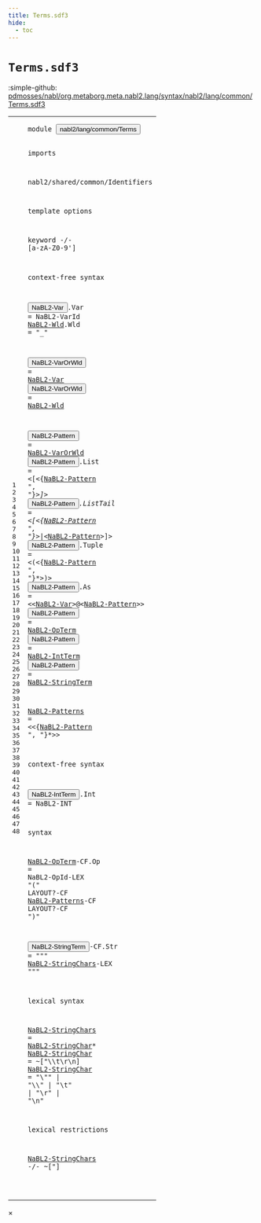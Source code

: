 ```yaml
---
title: Terms.sdf3
hide:
  - toc
---
```


# `Terms.sdf3`

:simple-github: [pdmosses/nabl/org.metaborg.meta.nabl2.lang/syntax/nabl2/lang/common/Terms.sdf3]

[pdmosses/nabl/org.metaborg.meta.nabl2.lang/syntax/nabl2/lang/common/Terms.sdf3]: https://github.com/pdmosses/nabl/blob/master/org.metaborg.meta.nabl2.lang/syntax/nabl2/lang/common/Terms.sdf3 "The source file on GitHub"

<div class="sdf3"><table class="highlighttable"><tbody><tr><td class="linenos"><div class="linenodiv"><pre><span></span>1
2
3
4
5
6
7
8
9
10
11
12
13
14
15
16
17
18
19
20
21
22
23
24
25
26
27
28
29
30
31
32
33
34
35
36
37
38
39
40
41
42
43
44
45
46
47
48
</pre></div></td>
<td class="code"><pre><code><span class="keyword">module</span> <button class="modal-open" id="nabl2/lang/common/Terms_1_8" title="Multi-file references" data-urls="../CTerms.sdf3/#nabl2/lang/common/Terms_10_3 line 10; ../Injections.sdf3/#nabl2/lang/common/Terms_11_3 line 11; ../Main.sdf3/#nabl2/lang/common/Terms_9_3 line 9; ../Messages.sdf3/#nabl2/lang/common/Terms_6_3 line 6; ../../rules/CGen.sdf3/#nabl2/lang/common/Terms_11_3 line 11">nabl2/lang/common/Terms</button>

<span class="keyword">imports</span>

  <span title="External reference">nabl2/shared/common/Identifiers</span>

<span class="keyword">template options</span>

  <span class="keyword">keyword</span> -/- [<span class="cons_Regular">a</span>-<span class="cons_Regular">z</span><span class="cons_Regular">A</span>-<span class="cons_Regular">Z</span><span class="cons_Regular">0</span>-<span class="cons_Regular">9</span>\']

<span class="keyword">context-free syntax</span>

  <button class="modal-open" id="NaBL2-Var_13_3" title="Multi-file references" data-urls="#NaBL2-Var_16_21 line 16, 23; ../Injections.sdf3/#NaBL2-Var_22_55 line 22, 25, 41; ../../rules/CGen.sdf3/#NaBL2-Var_38_61 line 38">NaBL2-Var</button>.<span class="cons_Constructor"><span id="Var_13_13" title="Not referenced">Var</span></span>   = <span title="External reference">NaBL2-VarId</span>
  <a href="#NaBL2-Wld_17_21" id="NaBL2-Wld_14_3" title="Referenced at line 17">NaBL2-Wld</a>.<span class="cons_Constructor"><span id="Wld_14_13" title="Not referenced">Wld</span></span>   = <span class="cons_Lit">"_"</span>

  <button class="modal-open" id="NaBL2-VarOrWld_16_3" title="Multi-file references" data-urls="#NaBL2-VarOrWld_19_28 line 19; ../../rules/CGen.sdf3/#NaBL2-VarOrWld_47_41 line 47">NaBL2-VarOrWld</button>  = <a href="#NaBL2-Var_13_3" id="NaBL2-Var_16_21" title="Defined at line 13">NaBL2-Var</a>
  <button class="modal-open" id="NaBL2-VarOrWld_17_3" title="Multi-file references" data-urls="#NaBL2-VarOrWld_19_28 line 19; ../../rules/CGen.sdf3/#NaBL2-VarOrWld_47_41 line 47">NaBL2-VarOrWld</button>  = <a href="#NaBL2-Wld_14_3" id="NaBL2-Wld_17_21" title="Defined at line 14">NaBL2-Wld</a>

  <button class="modal-open" id="NaBL2-Pattern_19_3" title="Multi-file references" data-urls="#NaBL2-Pattern_20_32 line 20, 21, 22, 23, 28; ../../rules/CGen.sdf3/#NaBL2-Pattern_28_29 line 28, 32">NaBL2-Pattern</button>          = <a href="#NaBL2-VarOrWld_16_3" id="NaBL2-VarOrWld_19_28" title="Defined at line 16, 17">NaBL2-VarOrWld</a>
  <button class="modal-open" id="NaBL2-Pattern_20_3" title="Multi-file references" data-urls="#NaBL2-Pattern_20_32 line 20, 21, 22, 23, 28; ../../rules/CGen.sdf3/#NaBL2-Pattern_28_29 line 28, 32">NaBL2-Pattern</button>.<span class="cons_Constructor"><span id="List_20_17" title="Not referenced">List</span></span>     = &lt;<span class="cons_String">[</span>&lt;{<a href="#NaBL2-Pattern_19_3" id="NaBL2-Pattern_20_32" title="Defined at line 19, 20, 21, 22, 23, 24, 25, 26">NaBL2-Pattern</a> <span class="cons_Lit">", "</span>}*&gt;<span class="cons_String">]</span>&gt;
  <button class="modal-open" id="NaBL2-Pattern_21_3" title="Multi-file references" data-urls="#NaBL2-Pattern_20_32 line 20, 21, 22, 23, 28; ../../rules/CGen.sdf3/#NaBL2-Pattern_28_29 line 28, 32">NaBL2-Pattern</button>.<span class="cons_Constructor"><span id="ListTail_21_17" title="Not referenced">ListTail</span></span> = &lt;<span class="cons_String">[</span>&lt;{<a href="#NaBL2-Pattern_19_3" id="NaBL2-Pattern_21_32" title="Defined at line 19, 20, 21, 22, 23, 24, 25, 26">NaBL2-Pattern</a> <span class="cons_Lit">", "</span>}*&gt;<span class="cons_String">|</span>&lt;<a href="#NaBL2-Pattern_19_3" id="NaBL2-Pattern_21_55" title="Defined at line 19, 20, 21, 22, 23, 24, 25, 26">NaBL2-Pattern</a>&gt;<span class="cons_String">]</span>&gt;
  <button class="modal-open" id="NaBL2-Pattern_22_3" title="Multi-file references" data-urls="#NaBL2-Pattern_20_32 line 20, 21, 22, 23, 28; ../../rules/CGen.sdf3/#NaBL2-Pattern_28_29 line 28, 32">NaBL2-Pattern</button>.<span class="cons_Constructor"><span id="Tuple_22_17" title="Not referenced">Tuple</span></span>    = &lt;<span class="cons_String">(</span>&lt;{<a href="#NaBL2-Pattern_19_3" id="NaBL2-Pattern_22_32" title="Defined at line 19, 20, 21, 22, 23, 24, 25, 26">NaBL2-Pattern</a> <span class="cons_Lit">", "</span>}*&gt;<span class="cons_String">)</span>&gt;
  <button class="modal-open" id="NaBL2-Pattern_23_3" title="Multi-file references" data-urls="#NaBL2-Pattern_20_32 line 20, 21, 22, 23, 28; ../../rules/CGen.sdf3/#NaBL2-Pattern_28_29 line 28, 32">NaBL2-Pattern</button>.<span class="cons_Constructor"><span id="As_23_17" title="Not referenced">As</span></span>       = &lt;&lt;<a href="#NaBL2-Var_13_3" id="NaBL2-Var_23_30" title="Defined at line 13">NaBL2-Var</a>&gt;<span class="cons_String">@</span>&lt;<a href="#NaBL2-Pattern_19_3" id="NaBL2-Pattern_23_42" title="Defined at line 19, 20, 21, 22, 23, 24, 25, 26">NaBL2-Pattern</a>&gt;&gt;
  <button class="modal-open" id="NaBL2-Pattern_24_3" title="Multi-file references" data-urls="#NaBL2-Pattern_20_32 line 20, 21, 22, 23, 28; ../../rules/CGen.sdf3/#NaBL2-Pattern_28_29 line 28, 32">NaBL2-Pattern</button>          = <a href="#NaBL2-OpTerm_36_3" id="NaBL2-OpTerm_24_28" title="Defined at line 36">NaBL2-OpTerm</a>
  <button class="modal-open" id="NaBL2-Pattern_25_3" title="Multi-file references" data-urls="#NaBL2-Pattern_20_32 line 20, 21, 22, 23, 28; ../../rules/CGen.sdf3/#NaBL2-Pattern_28_29 line 28, 32">NaBL2-Pattern</button>          = <a href="#NaBL2-IntTerm_32_3" id="NaBL2-IntTerm_25_28" title="Defined at line 32">NaBL2-IntTerm</a>
  <button class="modal-open" id="NaBL2-Pattern_26_3" title="Multi-file references" data-urls="#NaBL2-Pattern_20_32 line 20, 21, 22, 23, 28; ../../rules/CGen.sdf3/#NaBL2-Pattern_28_29 line 28, 32">NaBL2-Pattern</button>          = <a href="#NaBL2-StringTerm_38_3" id="NaBL2-StringTerm_26_28" title="Defined at line 38">NaBL2-StringTerm</a>

  <a href="#NaBL2-Patterns_36_59" id="NaBL2-Patterns_28_3" title="Referenced at line 36">NaBL2-Patterns</a>         = &lt;&lt;{<a href="#NaBL2-Pattern_19_3" id="NaBL2-Pattern_28_31" title="Defined at line 19, 20, 21, 22, 23, 24, 25, 26">NaBL2-Pattern</a> <span class="cons_Lit">", "</span>}*&gt;&gt;

<span class="keyword">context-free syntax</span>

  <button class="modal-open" id="NaBL2-IntTerm_32_3" title="Multi-file references" data-urls="#NaBL2-IntTerm_25_28 line 25; ../CTerms.sdf3/#NaBL2-IntTerm_29_23 line 29">NaBL2-IntTerm</button>.<span class="cons_Constructor"><span id="Int_32_17" title="Not referenced">Int</span></span> = <span title="External reference">NaBL2-INT</span>

<span class="keyword">syntax</span>
 
  <a href="#NaBL2-OpTerm_24_28" id="NaBL2-OpTerm_36_3" title="Referenced at line 24">NaBL2-OpTerm</a><span class="keyword">-CF</span>.<span class="cons_Constructor"><span id="Op_36_19" title="Not referenced">Op</span></span>      = <span title="External reference">NaBL2-OpId</span><span class="keyword">-LEX</span> <span class="cons_Lit">"("</span> <span class="keyword">LAYOUT</span>?<span class="keyword">-CF</span> <a href="#NaBL2-Patterns_28_3" id="NaBL2-Patterns_36_59" title="Defined at line 28">NaBL2-Patterns</a><span class="keyword">-CF LAYOUT</span>?<span class="keyword">-CF</span>  <span class="cons_Lit">")"</span>

  <button class="modal-open" id="NaBL2-StringTerm_38_3" title="Multi-file references" data-urls="#NaBL2-StringTerm_26_28 line 26; ../CTerms.sdf3/#NaBL2-StringTerm_30_23 line 30; ../Messages.sdf3/#NaBL2-StringTerm_19_35 line 19">NaBL2-StringTerm</button><span class="keyword">-CF</span>.<span class="cons_Constructor"><span id="Str_38_23" title="Not referenced">Str</span></span> = <span class="cons_Lit">"\""</span> <a href="#NaBL2-StringChars_42_3" id="NaBL2-StringChars_38_34" title="Defined at line 42">NaBL2-StringChars</a><span class="keyword">-LEX</span> <span class="cons_Lit">"\""</span>
 
<span class="keyword">lexical syntax</span>

  <a href="#NaBL2-StringChars_38_34" id="NaBL2-StringChars_42_3" title="Referenced at line 38, 48">NaBL2-StringChars</a>   = <a href="#NaBL2-StringChar_43_3" id="NaBL2-StringChar_42_25" title="Defined at line 43, 44">NaBL2-StringChar</a>*
  <a href="#NaBL2-StringChar_42_25" id="NaBL2-StringChar_43_3" title="Referenced at line 42">NaBL2-StringChar</a>    = ~[\"\\\t\r\n]
  <a href="#NaBL2-StringChar_42_25" id="NaBL2-StringChar_44_3" title="Referenced at line 42">NaBL2-StringChar</a>    =  <span class="cons_Lit">"\\\""</span> | <span class="cons_Lit">"\\\\"</span> | <span class="cons_Lit">"\\t"</span> | <span class="cons_Lit">"\\r"</span> | <span class="cons_Lit">"\\n"</span>

<span class="keyword">lexical restrictions</span>

  <a href="#NaBL2-StringChars_42_3" id="NaBL2-StringChars_48_3" title="Defined at line 42">NaBL2-StringChars</a> -/- ~[\"]


</code></pre></td></tr></tbody></table></div>

<div id="modal">
  <div id="modal-content">
    <span id="modal-close">&times;</span>
    <h2 id="modal-h2"></h2>
    <p  id="modal-p"></p>
    <ul id="modal-ul"></ul>
  </div>
</div>
